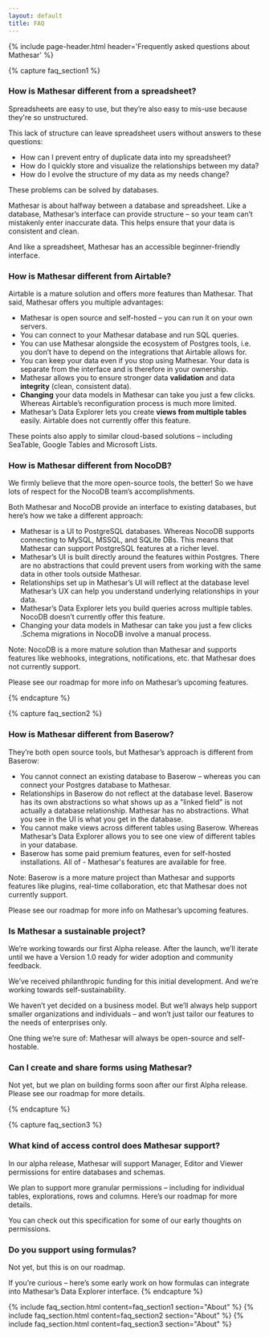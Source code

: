 ```yaml
---
layout: default
title: FAQ
---
```


{% include page-header.html
header='Frequently asked questions about Mathesar'
%}

{% capture faq_section1 %}

### How is Mathesar different from a spreadsheet?

Spreadsheets are easy to use, but they’re also easy to mis-use because they're so unstructured.

This lack of structure can leave spreadsheet users without answers to these questions:

- How can I prevent entry of duplicate data into my spreadsheet?
- How do I quickly store and visualize the relationships between my data?
- How do I evolve the structure of my data as my needs change?

These problems can be solved by databases.

Mathesar is about halfway between a database and spreadsheet.
Like a database, Mathesar’s interface can provide structure – so your team can’t mistakenly enter inaccurate data. This helps ensure that your data is consistent and clean.

And like a spreadsheet, Mathesar has an accessible beginner-friendly interface.

### How is Mathesar different from Airtable?

Airtable is a mature solution and offers more features than Mathesar. That said, Mathesar offers you multiple advantages:

- Mathesar is open source and self-hosted – you can run it on your own servers.
- You can connect to your Mathesar database and run SQL queries.
- You can use Mathesar alongside the ecosystem of Postgres tools, i.e. you don’t have to depend on the integrations that Airtable allows for.
- You can keep your data even if you stop using Mathesar. Your data is separate from the interface and is therefore in your ownership.
- Mathesar allows you to ensure stronger data **validation** and data **integrity** (clean, consistent data).
- **Changing** your data models in Mathesar can take you just a few clicks. Whereas Airtable’s reconfiguration process is much more limited.
- Mathesar’s Data Explorer lets you create **views from multiple tables** easily. Airtable does not currently offer this feature.

These points also apply to similar cloud-based solutions – including SeaTable, Google Tables and Microsoft Lists.

### How is Mathesar different from NocoDB?

We firmly believe that the more open-source tools, the better! So we have lots of respect for the NocoDB team’s accomplishments.

Both Mathesar and NocoDB provide an interface to existing databases, but here’s how we take a different approach:

- Mathesar is a UI to PostgreSQL databases. Whereas NocoDB supports connecting to MySQL, MSSQL, and SQLite DBs. This means that Mathesar can support PostgreSQL features at a richer level.
- Mathesar’s UI is built directly around the features within Postgres. There are no abstractions that could prevent users from working with the same data in other tools outside Mathesar.
- Relationships set up in Mathesar’s UI will reflect at the database level Mathesar’s UX can help you understand underlying relationships in your data.
- Mathesar’s Data Explorer lets you build queries across multiple tables. NocoDB doesn’t currently offer this feature.
- Changing your data models in Mathesar can take you just a few clicks .Schema migrations in NocoDB involve a manual process.

Note: NocoDB is a more mature solution than Mathesar and supports features like webhooks, integrations, notifications, etc. that Mathesar does not currently support.

Please see our roadmap for more info on Mathesar’s upcoming features.

{% endcapture %}

{% capture faq_section2 %}

### How is Mathesar different from Baserow?

They’re both open source tools, but Mathesar’s approach is different from Baserow:

- You cannot connect an existing database to Baserow – whereas you can connect your Postgres database to Mathesar.
- Relationships in Baserow do not reflect at the database level. Baserow has its own abstractions so what shows up as a "linked field" is not actually a database relationship. Mathesar has no abstractions. What you see in the UI is what you get in the database.
- You cannot make views across different tables using Baserow. Whereas Mathesar’s Data Explorer allows you to see one view of different tables in your database.
- Baserow has some paid premium features, even for self-hosted installations. All of - Mathesar's features are available for free.

Note: Baserow is a more mature project than Mathesar and supports features like plugins, real-time collaboration, etc that Mathesar does not currently support.

Please see our roadmap for more info on Mathesar’s upcoming features.

### Is Mathesar a sustainable project?

We’re working towards our first Alpha release. After the launch, we’ll iterate until we have a Version 1.0 ready for wider adoption and community feedback.

We’ve received philanthropic funding for this initial development. And we’re working towards self-sustainability.

We haven’t yet decided on a business model. But we’ll always help support smaller organizations and individuals – and won’t just tailor our features to the needs of enterprises only.

One thing we’re sure of: Mathesar will always be open-source and self-hostable.

### Can I create and share forms using Mathesar?

Not yet, but we plan on building forms soon after our first Alpha release. Please see our roadmap for more details.

{% endcapture %}

{% capture faq_section3 %}

### What kind of access control does Mathesar support?

In our alpha release, Mathesar will support Manager, Editor and Viewer permissions for entire databases and schemas.

We plan to support more granular permissions – including for individual tables, explorations, rows and columns. Here’s our roadmap for more details.

You can check out this specification for some of our early thoughts on permissions.

### Do you support using formulas?

Not yet, but this is on our roadmap.

If you’re curious – here’s some early work on how formulas can integrate into Mathesar’s Data Explorer interface.
{% endcapture %}

{% include faq_section.html content=faq_section1 section="About" %}
{% include faq_section.html content=faq_section2 section="About" %}
{% include faq_section.html content=faq_section3 section="About" %}
